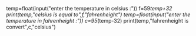 temp=float(input("enter the temperature in celsius :"))
f=59*temp+32
print(temp,"celsius is equal to",f,"fahrenheight")
temp=float(input("enter the temperature in fahrenheight :"))
c=95*(temp-32)
print(temp,"fahrenheight is convert",c,"celsius")
